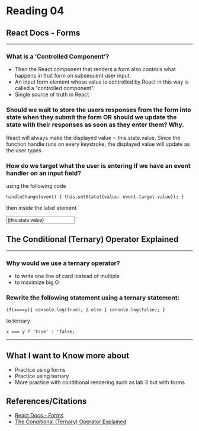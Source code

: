 # Reading 04

## React Docs - Forms
--- 

### What is a ‘Controlled Component’?

- Then the React component that renders a form also controls what happens in that form on subsequent user input.
- An input form element whose value is controlled by React in this way is called a “controlled component”.
- Single source of truth in React

### Should we wait to store the users responses from the form into state when they submit the form OR should we update the state with their responses as soon as they enter them? Why.

React will always make the displayed value = this.state.value. Since the function handle runs on every keystroke, the displayed value will update as the user types.


### How do we target what the user is entering if we have an event handler on an input field?

using the following code

`
handleChange(event) {
    this.setState({value: event.target.value});
  }
`

then inside the label element
`

<input type="text" value={this.state.value} onChange={this.handleChange} />
`


## The Conditional (Ternary) Operator Explained
--- 

### Why would we use a ternary operator?

- to write one line of card instead of multiple
- to maximize big O


### Rewrite the following statement using a ternary statement:

`
if(x===y){
  console.log(true);
} else {
  console.log(false);
}
`

to ternary

`
x === y ? 'true' : 'false;
`


--- 
## What I want to Know more about

- Practice using forms
- Practice using ternary 
- More practice with conditional rendering such as lab 3 but with forms


## References/Citations
- [React Docs - Forms](https://reactjs.org/docs/forms.html)
- [The Conditional (Ternary) Operator Explained](https://codeburst.io/javascript-the-conditional-ternary-operator-explained-cac7218beeff?gi=b4ae7a084ed5)
